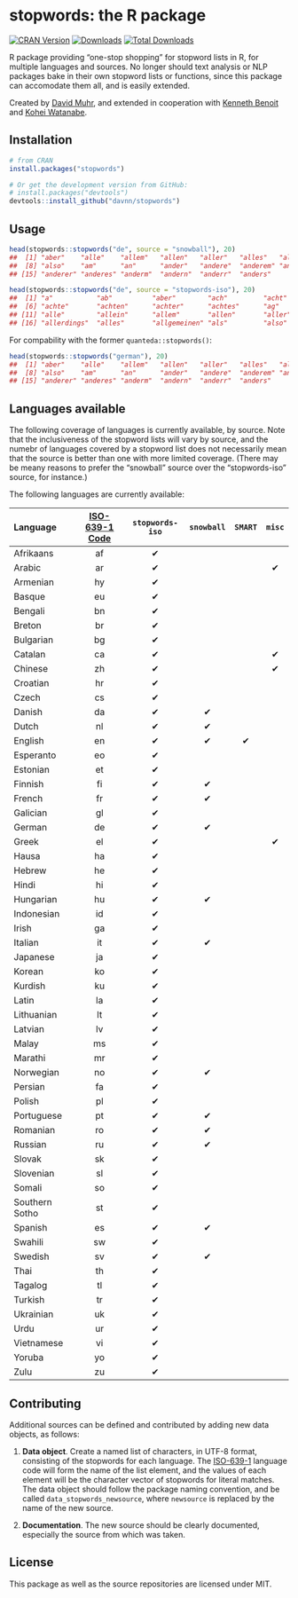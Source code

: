 
# stopwords: the R package

[![CRAN
Version](https://www.r-pkg.org/badges/version/stopwords)](https://CRAN.R-project.org/package=stopwords)
[![Downloads](https://cranlogs.r-pkg.org/badges/stopwords)](https://CRAN.R-project.org/package=stopwords)
[![Total
Downloads](https://cranlogs.r-pkg.org/badges/grand-total/stopwords?color=orange)](https://CRAN.R-project.org/package=stopwords)

R package providing “one-stop shopping” for stopword lists in R, for
multiple languages and sources. No longer should text analysis or NLP
packages bake in their own stopword lists or functions, since this
package can accomodate them all, and is easily extended.

Created by [David Muhr](https://github.com/davnn), and extended in
cooperation with [Kenneth Benoit](https://github.com/kbenoit) and [Kohei
Watanabe](https://github.com/koheiw).

## Installation

``` r
# from CRAN
install.packages("stopwords")

# Or get the development version from GitHub:
# install.packages("devtools")
devtools::install_github("davnn/stopwords")
```

## Usage

``` r
head(stopwords::stopwords("de", source = "snowball"), 20)
##  [1] "aber"    "alle"    "allem"   "allen"   "aller"   "alles"   "als"    
##  [8] "also"    "am"      "an"      "ander"   "andere"  "anderem" "anderen"
## [15] "anderer" "anderes" "anderm"  "andern"  "anderr"  "anders"

head(stopwords::stopwords("de", source = "stopwords-iso"), 20)
##  [1] "a"           "ab"          "aber"        "ach"         "acht"       
##  [6] "achte"       "achten"      "achter"      "achtes"      "ag"         
## [11] "alle"        "allein"      "allem"       "allen"       "aller"      
## [16] "allerdings"  "alles"       "allgemeinen" "als"         "also"
```

For compability with the former `quanteda::stopwords()`:

``` r
head(stopwords::stopwords("german"), 20)
##  [1] "aber"    "alle"    "allem"   "allen"   "aller"   "alles"   "als"    
##  [8] "also"    "am"      "an"      "ander"   "andere"  "anderem" "anderen"
## [15] "anderer" "anderes" "anderm"  "andern"  "anderr"  "anders"
```

## Languages available

The following coverage of languages is currently available, by source.
Note that the inclusiveness of the stopword lists will vary by source,
and the numebr of languages covered by a stopword list does not
necessarily mean that the source is better than one with more limited
coverage. (There may be meany reasons to prefer the “snowball” source
over the “stopwords-iso” source, for instance.)

The following languages are currently
available:

| Language       | [ISO-639-1 Code](https://en.wikipedia.org/wiki/List_of_ISO_639-1_codes) | `stopwords-iso` | `snowball` | `SMART` | `misc` |
| :------------- | :---------------------------------------------------------------------: | :-------------: | :--------: | :-----: | :----: |
| Afrikaans      |                                   af                                    |        ✔        |            |         |        |
| Arabic         |                                   ar                                    |        ✔        |            |         |   ✔    |
| Armenian       |                                   hy                                    |        ✔        |            |         |        |
| Basque         |                                   eu                                    |        ✔        |            |         |        |
| Bengali        |                                   bn                                    |        ✔        |            |         |        |
| Breton         |                                   br                                    |        ✔        |            |         |        |
| Bulgarian      |                                   bg                                    |        ✔        |            |         |        |
| Catalan        |                                   ca                                    |        ✔        |            |         |   ✔    |
| Chinese        |                                   zh                                    |        ✔        |            |         |   ✔    |
| Croatian       |                                   hr                                    |        ✔        |            |         |        |
| Czech          |                                   cs                                    |        ✔        |            |         |        |
| Danish         |                                   da                                    |        ✔        |     ✔      |         |        |
| Dutch          |                                   nl                                    |        ✔        |     ✔      |         |        |
| English        |                                   en                                    |        ✔        |     ✔      |    ✔    |        |
| Esperanto      |                                   eo                                    |        ✔        |            |         |        |
| Estonian       |                                   et                                    |        ✔        |            |         |        |
| Finnish        |                                   fi                                    |        ✔        |     ✔      |         |        |
| French         |                                   fr                                    |        ✔        |     ✔      |         |        |
| Galician       |                                   gl                                    |        ✔        |            |         |        |
| German         |                                   de                                    |        ✔        |     ✔      |         |        |
| Greek          |                                   el                                    |        ✔        |            |         |   ✔    |
| Hausa          |                                   ha                                    |        ✔        |            |         |        |
| Hebrew         |                                   he                                    |        ✔        |            |         |        |
| Hindi          |                                   hi                                    |        ✔        |            |         |        |
| Hungarian      |                                   hu                                    |        ✔        |     ✔      |         |        |
| Indonesian     |                                   id                                    |        ✔        |            |         |        |
| Irish          |                                   ga                                    |        ✔        |            |         |        |
| Italian        |                                   it                                    |        ✔        |     ✔      |         |        |
| Japanese       |                                   ja                                    |        ✔        |            |         |        |
| Korean         |                                   ko                                    |        ✔        |            |         |        |
| Kurdish        |                                   ku                                    |        ✔        |            |         |        |
| Latin          |                                   la                                    |        ✔        |            |         |        |
| Lithuanian     |                                   lt                                    |        ✔        |            |         |        |
| Latvian        |                                   lv                                    |        ✔        |            |         |        |
| Malay          |                                   ms                                    |        ✔        |            |         |        |
| Marathi        |                                   mr                                    |        ✔        |            |         |        |
| Norwegian      |                                   no                                    |        ✔        |     ✔      |         |        |
| Persian        |                                   fa                                    |        ✔        |            |         |        |
| Polish         |                                   pl                                    |        ✔        |            |         |        |
| Portuguese     |                                   pt                                    |        ✔        |     ✔      |         |        |
| Romanian       |                                   ro                                    |        ✔        |     ✔      |         |        |
| Russian        |                                   ru                                    |        ✔        |     ✔      |         |        |
| Slovak         |                                   sk                                    |        ✔        |            |         |        |
| Slovenian      |                                   sl                                    |        ✔        |            |         |        |
| Somali         |                                   so                                    |        ✔        |            |         |        |
| Southern Sotho |                                   st                                    |        ✔        |            |         |        |
| Spanish        |                                   es                                    |        ✔        |     ✔      |         |        |
| Swahili        |                                   sw                                    |        ✔        |            |         |        |
| Swedish        |                                   sv                                    |        ✔        |     ✔      |         |        |
| Thai           |                                   th                                    |        ✔        |            |         |        |
| Tagalog        |                                   tl                                    |        ✔        |            |         |        |
| Turkish        |                                   tr                                    |        ✔        |            |         |        |
| Ukrainian      |                                   uk                                    |        ✔        |            |         |        |
| Urdu           |                                   ur                                    |        ✔        |            |         |        |
| Vietnamese     |                                   vi                                    |        ✔        |            |         |        |
| Yoruba         |                                   yo                                    |        ✔        |            |         |        |
| Zulu           |                                   zu                                    |        ✔        |            |         |        |

## Contributing

Additional sources can be defined and contributed by adding new data
objects, as follows:

1.  **Data object**. Create a named list of characters, in UTF-8 format,
    consisting of the stopwords for each language. The
    [ISO-639-1](https://en.wikipedia.org/wiki/List_of_ISO_639-1_codes)
    language code will form the name of the list element, and the values
    of each element will be the character vector of stopwords for
    literal matches. The data object should follow the package naming
    convention, and be called `data_stopwords_newsource`, where
    `newsource` is replaced by the name of the new source.

2.  **Documentation**. The new source should be clearly documented,
    especially the source from which was taken.

## License

This package as well as the source repositories are licensed under MIT.

